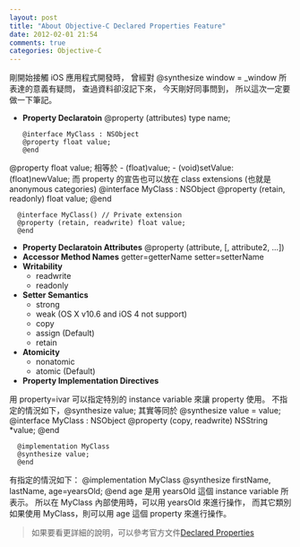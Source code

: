```yaml
---
layout: post
title: "About Objective-C Declared Properties Feature"
date: 2012-02-01 21:54
comments: true
categories: Objective-C
---
```

剛開始接觸 iOS 應用程式開發時，
曾經對 @synthesize window = _window 所表達的意義有疑問，
查過資料卻沒記下來，
今天剛好同事問到，
所以這次一定要做一下筆記。

* __Property Declaratoin__
      @property (attributes) type name;

      @interface MyClass : NSObject
      @property float value;
      @end
@property float value; 相等於
      - (float)value;
      - (void)setValue:(float)newValue;
而 property 的宣告也可以放在 class extensions (也就是 anonymous categories)
      @interface MyClass : NSObject
      @property (retain, readonly) float value;
      @end

      @interface MyClass() // Private extension
      @property (retain, readwrite) float value;
      @end
* __Property Declaratoin Attributes__
      @property (attribute, [, attribute2, ...])
* __Accessor Method Names__
      getter=getterName
      setter=setterName
* __Writability__
  * readwrite
  * readonly
* __Setter Semantics__
  * strong
  * weak (OS X v10.6 and iOS 4 not support)
  * copy
  * assign (Default)
  * retain
* __Atomicity__
  * nonatomic
  * atomic (Default)
* __Property Implementation Directives__

用 property=ivar 可以指定特別的 instance variable 來讓 property 使用。
不指定的情況如下，@synthesize value; 其實等同於 @synthesize value = value;
      @interface MyClass : NSObject
      @property (copy, readwrite) NSString *value;
      @end

      @implementation MyClass
      @synthesize value;
      @end
有指定的情況如下：
      @implementation MyClass
      @synthesize firstName, lastName, age=yearsOld;
      @end
age 是用 yearsOld 這個 instance variable 所表示。
所以在 MyClass 內部使用時，可以用 yearsOld 來進行操作，
而其它類別如果使用 MyClass，則可以用 age 這個 property 來進行操作。

>如果要看更詳細的說明，可以參考官方文件[Declared Properties][1]


[1]: http://developer.apple.com/library/mac/#documentation/Cocoa/Conceptual/ObjectiveC/Chapters/ocProperties.html "ocProperties"


